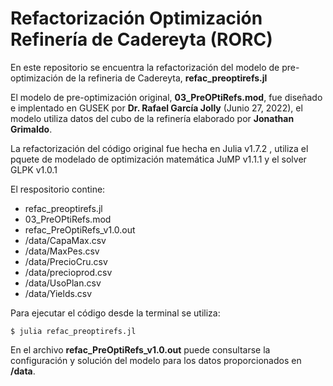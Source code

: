 
# Refactorización Optimización Refinería de Cadereyta (RORC)

En este repositorio se encuentra la refactorización del modelo de pre-optimización de la refineria de Cadereyta, __refac_preoptirefs.jl__ 

El modelo de pre-optimización original, __03_PreOPtiRefs.mod__,  fue diseñado e implentado en GUSEK por __Dr. Rafael García Jolly__ (Junio 27, 2022), el modelo utiliza datos del cubo de la refinería elaborado por __Jonathan Grimaldo__.

La refactorización del código original fue hecha en Julia v1.7.2 , utiliza el pquete de modelado de optimización matemática JuMP v1.1.1 y el solver GLPK v1.0.1

El respositorio contine:
- refac_preoptirefs.jl
- 03_PreOPtiRefs.mod
- refac_PreOptiRefs_v1.0.out
- /data/CapaMax.csv
- /data/MaxPes.csv
- /data/PrecioCru.csv
- /data/precioprod.csv
- /data/UsoPlan.csv
- /data/Yields.csv

Para ejecutar el código desde la terminal se utiliza:
<pre><code>$ julia refac_preoptirefs.jl 
</code></pre>

En el archivo __refac_PreOptiRefs_v1.0.out__ puede consultarse la configuración y solución del modelo para los datos proporcionados en __/data__.
